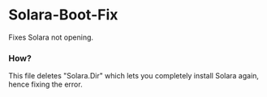 # Solara-Boot-Fix
Fixes Solara not opening.

### How?
This file deletes "Solara.Dir" which lets you completely install Solara again, hence fixing the error.
